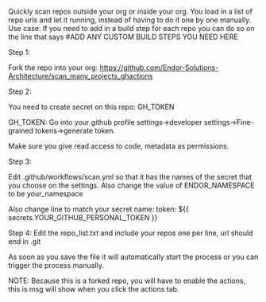 Quickly scan repos outside your org or inside your org. You load in a list of repo urls and let it running, instead of having to do it one by one manually. 
Use case: If you need to add in a build step for each repo you can do so on the line that says #ADD ANY CUSTOM BUILD STEPS YOU NEED HERE

Step 1:

Fork the repo into your org: https://github.com/Endor-Solutions-Architecture/scan_many_projects_ghactions

Step 2:

You need to create secret on this repo: GH_TOKEN

GH_TOKEN:
Go into your github profile settings->developer settings->Fine-grained tokens->generate token. 

Make sure you give read access to code, metadata as permissions. 

Step 3:

Edit .github/workflows/scan.yml so that it has the names of the secret that you choose on the settings. Also change the value of ENDOR_NAMESPACE to be your_namespace

Also change line to match your secret name: 
token: ${{ secrets.YOUR_GITHUB_PERSONAL_TOKEN }}

Step 4:
Edit the repo_list.txt and include your repos one per line, url should end in .git

As soon as you save the file it will automatically start the process or you can trigger the process manually.

NOTE: Because this is a forked repo, you will have to enable the actions, this is msg will show when you click the actions tab. 
